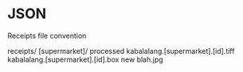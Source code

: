 JSON
========
Receipts file convention

receipts/
	[supermarket]/
    processed
  		kabalalang.[supermarket].[id].tiff
  		kabalalang.[supermarket].[id].box
    new
      blah.jpg
      